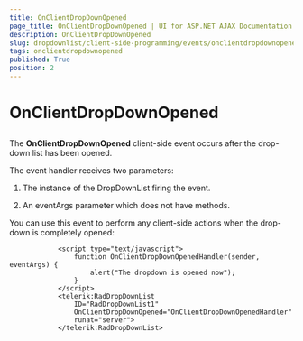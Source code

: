 ```yaml
---
title: OnClientDropDownOpened
page_title: OnClientDropDownOpened | UI for ASP.NET AJAX Documentation
description: OnClientDropDownOpened
slug: dropdownlist/client-side-programming/events/onclientdropdownopened
tags: onclientdropdownopened
published: True
position: 2
---
```


# OnClientDropDownOpened



## 

The **OnClientDropDownOpened** client-side event occurs after the drop-down list has been opened.

The event handler receives two parameters:

1. The instance of the DropDownList firing the event.

1. An eventArgs parameter which does not have methods.

You can use this event to perform any client-side actions when the drop-down is completely opened:

````ASPNET
	        <script type="text/javascript">
	            function OnClientDropDownOpenedHandler(sender, eventArgs) {
	                alert("The dropdown is opened now");
	            }
	        </script>
	        <telerik:RadDropDownList
	            ID="RadDropDownList1"
	            OnClientDropDownOpened="OnClientDropDownOpenedHandler"
	            runat="server">
	        </telerik:RadDropDownList>
````


